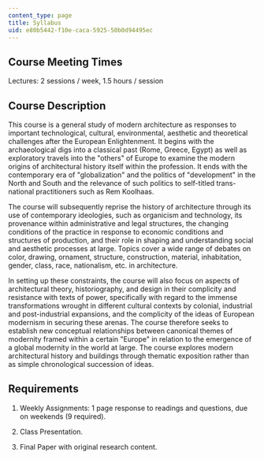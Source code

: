 ```yaml
---
content_type: page
title: Syllabus
uid: e80b5442-f10e-caca-5925-50b0d94495ec
---
```


Course Meeting Times
--------------------

Lectures: 2 sessions / week, 1.5 hours / session

Course Description
------------------

This course is a general study of modern architecture as responses to important technological, cultural, environmental, aesthetic and theoretical challenges after the European Enlightenment. It begins with the archaeological digs into a classical past (Rome, Greece, Egypt) as well as exploratory travels into the "others" of Europe to examine the modern origins of architectural history itself within the profession. It ends with the contemporary era of "globalization" and the politics of "development" in the North and South and the relevance of such politics to self-titled trans-national practitioners such as Rem Koolhaas.

The course will subsequently reprise the history of architecture through its use of contemporary ideologies, such as organicism and technology, its provenance within administrative and legal structures, the changing conditions of the practice in response to economic conditions and structures of production, and their role in shaping and understanding social and aesthetic processes at large. Topics cover a wide range of debates on color, drawing, ornament, structure, construction, material, inhabitation, gender, class, race, nationalism, etc. in architecture.

In setting up these constraints, the course will also focus on aspects of architectural theory, historiography, and design in their complicity and resistance with texts of power, specifically with regard to the immense transformations wrought in different cultural contexts by colonial, industrial and post-industrial expansions, and the complicity of the ideas of European modernism in securing these arenas. The course therefore seeks to establish new conceptual relationships between canonical themes of modernity framed within a certain "Europe" in relation to the emergence of a global modernity in the world at large. The course explores modern architectural history and buildings through thematic exposition rather than as simple chronological succession of ideas.

Requirements
------------

1.  Weekly Assignments: 1 page response to readings and questions, due on weekends (9 required).  
      
    
2.  Class Presentation.  
      
    
3.  Final Paper with original research content.
